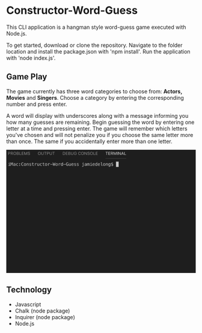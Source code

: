 # Constructor-Word-Guess

This CLI application is a hangman style word-guess game executed with Node.js.

To get started, download or clone the repository.
Navigate to the folder location and install the package.json with 'npm install'.
Run the application with 'node index.js'.

## Game Play
The game currently has three word categories to choose from: **Actors, Movies** and **Singers**. Choose a category by entering the corresponding number and press enter.

A word will display with underscores along with a message informing you how many guesses are remaining. Begin guessing the word by entering one letter at a time and pressing enter. The game will remember which letters you've chosen and will not penalize you if you choose the same letter more than once. The same if you accidentally enter more than one letter.

![Game Play Gif](https://github.com/Milleniyum/Constructor-Word-Guess/blob/master/word_guess.gif)

## Technology
* Javascript
* Chalk (node package)
* Inquirer (node package)
* Node.js
